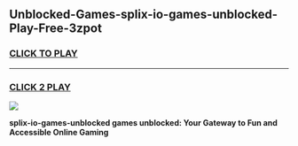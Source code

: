 
## Unblocked-Games-splix-io-games-unblocked-Play-Free-3zpot
<h3>
<a href="https://premium76.site?title=splix-io-games-unblocked&ref=21A">CLICK TO PLAY</a></h3>
<hr>

<h3>
<a href="https://premium76.site?title=splix-io-games-unblocked&ref=21A">CLICK 2 PLAY</a>
  
</h3>

<a href="https://premium76.site?title=splix-io-games-unblocked&ref=21A"><img src="https://clearcache.store/games.png"></a>


**splix-io-games-unblocked games unblocked: Your Gateway to Fun and Accessible Online Gaming**
